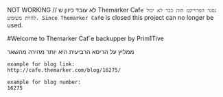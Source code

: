 NOT WORKING // לא עובד
כיוון ש Themarker Caf`e נסגר הפרוייקט הזה כבר לא יכול להיות משומש.
Since Themarker Caf`e is closed this project can no longer be used.



#Welcome to Themarker Caf`e backupper by Prim1Tive

ממליץ על הריסא הרביעית היא יותר מהירה מהשאר

```
example for blog link:
http://cafe.themarker.com/blog/16275/

example for blog number:
16275
```
